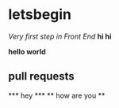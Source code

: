 # letsbegin
*Very first step in Front End*
**hi hi**

**hello world**

## pull requests
*** hey ***
** how are you **
